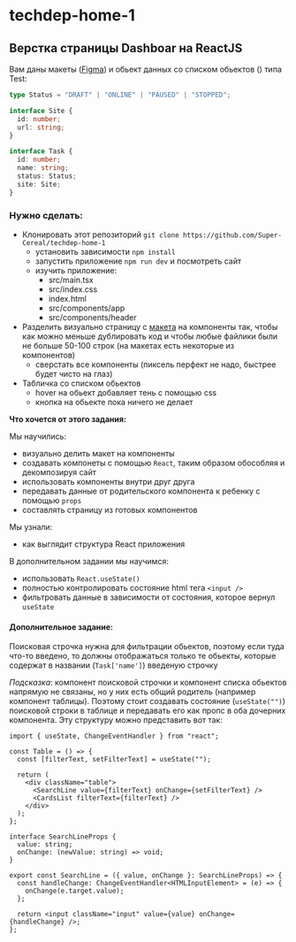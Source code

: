 # techdep-home-1

## Верстка страницы Dashboar на ReactJS

Вам даны макеты ([Figma](https://www.figma.com/design/NUPc1Fsb4U8OO9Y9qnfpE7/Untitled?node-id=2124-109&t=PrzwAd7rQ5DGPJDv-0)) и обьект данных со списком обьектов () типа Test:

```ts
type Status = "DRAFT" | "ONLINE" | "PAUSED" | "STOPPED";

interface Site {
  id: number;
  url: string;
}

interface Task {
  id: number;
  name: string;
  status: Status;
  site: Site;
}
```

### Нужно сделать:

- Клонировать этот репозиторий `git clone https://github.com/Super-Cereal/techdep-home-1`
  - установить зависимости `npm install`
  - запустить приложение `npm run dev` и посмотреть сайт
  - изучить приложение:
    - src/main.tsx
    - src/index.css
    - index.html
    - src/components/app
    - src/components/header
- Разделить визуально страницу с [макета](https://www.figma.com/design/NUPc1Fsb4U8OO9Y9qnfpE7/Untitled?node-id=2124-109&t=PrzwAd7rQ5DGPJDv-0) на компоненты так, чтобы как можно меньше дублировать код и чтобы любые файлики были не больше 50-100 строк (на макетах есть некоторые из компонентов)
  - сверстать все компоненты (пиксель перфект не надо, быстрее будет чисто на глаз)
- Табличка со списком обьектов
  - hover на обьект добавляет тень с помощью css
  - кнопка на обьекте пока ничего не делает

**Что хочется от этого задания:**

Мы научились:
- визуально делить макет на компоненты
- создавать компонеты с помощью `React`, таким образом обособляя и декомпозируя сайт
- использовать компоненты внутри друг друга
- передавать данные от родительского компонента к ребенку с помощью `props`
- составлять страницу из готовых компонентов

Мы узнали:
- как выглядит структура React приложения

В дополнительном задании мы научимся:
- использовать `React.useState()`
- полностью контролировать состояние html тега `<input />`
- фильтровать данные в зависимости от состояния, которое вернул `useState`

#### Дополнительное задание:

Поисковая строчка нужна для фильтрации обьектов, поэтому если туда что-то введено, то должны отображаться только те обьекты, которые содержат в названии (`Task['name']`) введеную строчку

_Подсказка_: компонент поисковой строчки и компонент списка обьектов напрямую не связаны, но у них есть общий родитель (например компонент таблицы). Поэтому стоит создавать состояние (`useState("")`) поисковой строки в таблице и передавать его как пропс в оба дочерних компонента. Эту структуру можно представить вот так:

```tsx
import { useState, ChangeEventHandler } from "react";

const Table = () => {
  const [filterText, setFilterText] = useState("");

  return (
    <div className="table">
      <SearchLine value={filterText} onChange={setFilterText} />
      <CardsList filterText={filterText} />
    </div>
  );
};

interface SearchLineProps {
  value: string;
  onChange: (newValue: string) => void;
}

export const SearchLine = ({ value, onChange }: SearchLineProps) => {
  const handleChange: ChangeEventHandler<HTMLInputElement> = (e) => {
    onChange(e.target.value);
  };

  return <input className="input" value={value} onChange={handleChange} />;
};
```
